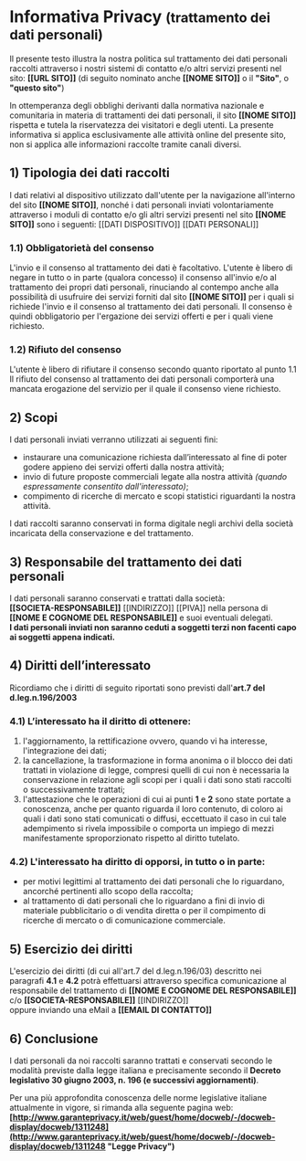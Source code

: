 # Informativa Privacy <small>(trattamento dei dati personali)</small>

Il presente testo illustra la nostra politica sul trattamento dei dati personali raccolti attraverso i nostri sistemi di contatto e/o altri servizi presenti nel sito: **[[URL SITO]]** (di seguito nominato anche **[[NOME SITO]]** o il **"Sito"**, o **"questo sito"**)

In ottemperanza degli obblighi derivanti dalla normativa nazionale e comunitaria in materia di trattamenti dei dati personali, il sito **[[NOME SITO]]** rispetta e tutela la riservatezza dei visitatori e degli utenti. 
La presente informativa si applica esclusivamente alle attività online del presente sito, non si applica alle informazioni raccolte tramite canali diversi.

## 1) Tipologia dei dati raccolti

I dati relativi al dispositivo utilizzato dall'utente per la navigazione all'interno del sito **[[NOME SITO]]**, nonché i dati personali inviati volontariamente attraverso i moduli di contatto e/o gli altri servizi presenti nel sito **[[NOME SITO]]** sono i seguenti: 
[[DATI DISPOSITIVO]] 
[[DATI PERSONALI]]

### 1.1) Obbligatorietà del consenso

L'invio e il consenso al trattamento dei dati è facoltativo.
L'utente è libero di negare in tutto o in parte (qualora concesso) il consenso all'invio e/o al trattamento dei propri dati personali, rinuciando al contempo anche alla possibilità di usufruire dei servizi forniti dal sito **[[NOME SITO]]** per i quali si richiede l'invio e il consenso al trattamento dei dati personali.
Il consenso è quindi obbligatorio per l'ergazione dei servizi offerti e per i quali viene richiesto.

### 1.2) Rifiuto del consenso

L'utente è libero di rifiutare il consenso secondo quanto riportato al punto 1.1
Il rifiuto del consenso al trattamento dei dati personali comporterà una mancata erogazione del servizio per il quale il consenso viene richiesto.


## 2) Scopi

I dati personali inviati verranno utilizzati ai seguenti fini: 
* instaurare una comunicazione richiesta dall’interessato al fine di poter godere appieno dei servizi offerti dalla nostra attività; 
* invio di future proposte commerciali legate alla nostra attività *(quando espressamente consentito dall'interessato)*; 
* compimento di ricerche di mercato e scopi statistici riguardanti la nostra attività. 

I dati raccolti saranno conservati in forma digitale negli archivi della società incaricata della conservazione e del trattamento.

## 3) Responsabile del trattamento dei dati personali

I dati personali saranno conservati e trattati dalla società:  
**[[SOCIETA-RESPONSABILE]]** [[INDIRIZZO]] [[PIVA]] 
nella persona di **[[NOME E COGNOME DEL RESPONSABILE]]** e suoi eventuali delegati.  
**I dati personali inviati non saranno ceduti a soggetti terzi non facenti capo ai soggetti appena indicati.**

## 4) Diritti dell’interessato

Ricordiamo che i diritti di seguito riportati sono previsti dall'**art.7 del d.leg.n.196/2003**

### 4.1) L’interessato ha il diritto di ottenere:

1.  l'aggiornamento, la rettificazione ovvero, quando vi ha interesse, l'integrazione dei dati;
2.  la cancellazione, la trasformazione in forma anonima o il blocco dei dati trattati in violazione di legge, compresi quelli di cui non è necessaria la conservazione in relazione agli scopi per i quali i dati sono stati raccolti o successivamente trattati;
3.  l'attestazione che le operazioni di cui ai punti **1** e **2** sono state portate a conoscenza, anche per quanto riguarda il loro contenuto, di coloro ai quali i dati sono stati comunicati o diffusi, eccettuato il caso in cui tale adempimento si rivela impossibile o comporta un impiego di mezzi manifestamente sproporzionato rispetto al diritto tutelato.

### 4.2) L'interessato ha diritto di opporsi, in tutto o in parte:

*   per motivi legittimi al trattamento dei dati personali che lo riguardano, ancorché pertinenti allo scopo della raccolta;
*   al trattamento di dati personali che lo riguardano a fini di invio di materiale pubblicitario o di vendita diretta o per il compimento di ricerche di mercato o di comunicazione commerciale.

## 5) Esercizio dei diritti

L'esercizio dei diritti (di cui all'art.7 del d.leg.n.196/03) descritto nei paragrafi **4.1** e **4.2** potrà effettuarsi attraverso specifica comunicazione al responsabile del trattamento di  **[[NOME E COGNOME DEL RESPONSABILE]]** c/o **[[SOCIETA-RESPONSABILE]]** [[INDIRIZZO]] <br>
oppure inviando una eMail a **[[EMAIL DI CONTATTO]]**

## 6) Conclusione

I dati personali da noi raccolti saranno trattati e conservati secondo le modalità previste dalla legge italiana e precisamente secondo il **Decreto legislativo 30 giugno 2003, n. 196 (e successivi aggiornamenti)**.

Per una più approfondita conoscenza delle norme legislative italiane attualmente in vigore, si rimanda alla seguente pagina web: **[http://www.garanteprivacy.it/web/guest/home/docweb/-/docweb-display/docweb/1311248](http://www.garanteprivacy.it/web/guest/home/docweb/-/docweb-display/docweb/1311248 "Legge Privacy")**
